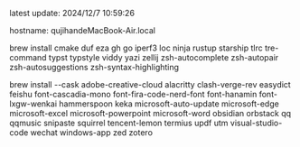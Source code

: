 latest update:
2024/12/7 10:59:26
  
hostname:
qujihandeMacBook-Air.local
  
brew install 
cmake
duf
eza
gh
go
iperf3
loc
ninja
rustup
starship
tlrc
tre-command
typst
typstyle
viddy
yazi
zellij
zsh-autocomplete
zsh-autopair
zsh-autosuggestions
zsh-syntax-highlighting
  
brew install --cask
adobe-creative-cloud
alacritty
clash-verge-rev
easydict
feishu
font-cascadia-mono
font-fira-code-nerd-font
font-hanamin
font-lxgw-wenkai
hammerspoon
keka
microsoft-auto-update
microsoft-edge
microsoft-excel
microsoft-powerpoint
microsoft-word
obsidian
orbstack
qq
qqmusic
snipaste
squirrel
tencent-lemon
termius
updf
utm
visual-studio-code
wechat
windows-app
zed
zotero
